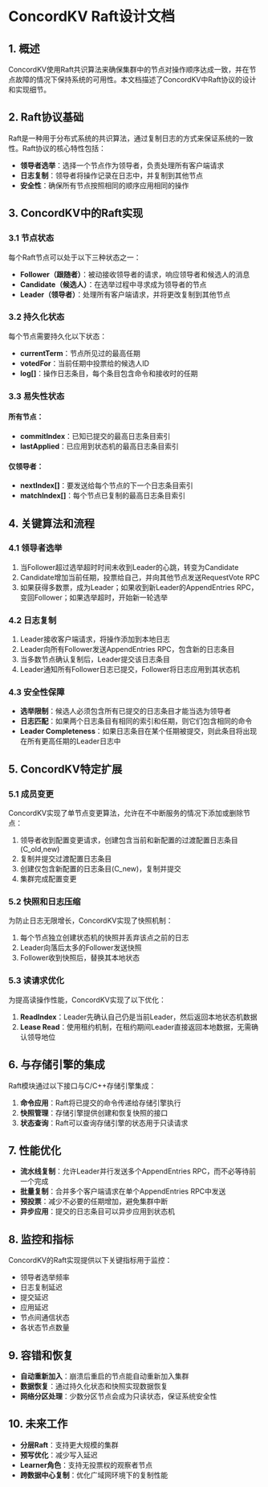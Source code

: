 # ConcordKV Raft设计文档

## 1. 概述

ConcordKV使用Raft共识算法来确保集群中的节点对操作顺序达成一致，并在节点故障的情况下保持系统的可用性。本文档描述了ConcordKV中Raft协议的设计和实现细节。

## 2. Raft协议基础

Raft是一种用于分布式系统的共识算法，通过复制日志的方式来保证系统的一致性。Raft协议的核心特性包括：

- **领导者选举**：选择一个节点作为领导者，负责处理所有客户端请求
- **日志复制**：领导者将操作记录在日志中，并复制到其他节点
- **安全性**：确保所有节点按照相同的顺序应用相同的操作

## 3. ConcordKV中的Raft实现

### 3.1 节点状态

每个Raft节点可以处于以下三种状态之一：

- **Follower（跟随者）**：被动接收领导者的请求，响应领导者和候选人的消息
- **Candidate（候选人）**：在选举过程中寻求成为领导者的节点
- **Leader（领导者）**：处理所有客户端请求，并将更改复制到其他节点

### 3.2 持久化状态

每个节点需要持久化以下状态：

- **currentTerm**：节点所见过的最高任期
- **votedFor**：当前任期中投票给的候选人ID
- **log[]**：操作日志条目，每个条目包含命令和接收时的任期

### 3.3 易失性状态

#### 所有节点：
- **commitIndex**：已知已提交的最高日志条目索引
- **lastApplied**：已应用到状态机的最高日志条目索引

#### 仅领导者：
- **nextIndex[]**：要发送给每个节点的下一个日志条目索引
- **matchIndex[]**：每个节点已复制的最高日志条目索引

## 4. 关键算法和流程

### 4.1 领导者选举

1. 当Follower超过选举超时时间未收到Leader的心跳，转变为Candidate
2. Candidate增加当前任期，投票给自己，并向其他节点发送RequestVote RPC
3. 如果获得多数票，成为Leader；如果收到新Leader的AppendEntries RPC，变回Follower；如果选举超时，开始新一轮选举

### 4.2 日志复制

1. Leader接收客户端请求，将操作添加到本地日志
2. Leader向所有Follower发送AppendEntries RPC，包含新的日志条目
3. 当多数节点确认复制后，Leader提交该日志条目
4. Leader通知所有Follower日志已提交，Follower将日志应用到其状态机

### 4.3 安全性保障

- **选举限制**：候选人必须包含所有已提交的日志条目才能当选为领导者
- **日志匹配**：如果两个日志条目有相同的索引和任期，则它们包含相同的命令
- **Leader Completeness**：如果日志条目在某个任期被提交，则此条目将出现在所有更高任期的Leader日志中

## 5. ConcordKV特定扩展

### 5.1 成员变更

ConcordKV实现了单节点变更算法，允许在不中断服务的情况下添加或删除节点：

1. 领导者收到配置变更请求，创建包含当前和新配置的过渡配置日志条目(C_old,new)
2. 复制并提交过渡配置日志条目
3. 创建仅包含新配置的日志条目(C_new)，复制并提交
4. 集群完成配置变更

### 5.2 快照和日志压缩

为防止日志无限增长，ConcordKV实现了快照机制：

1. 每个节点独立创建状态机的快照并丢弃该点之前的日志
2. Leader向落后太多的Follower发送快照
3. Follower收到快照后，替换其本地状态

### 5.3 读请求优化

为提高读操作性能，ConcordKV实现了以下优化：

1. **ReadIndex**：Leader先确认自己仍是当前Leader，然后返回本地状态机数据
2. **Lease Read**：使用租约机制，在租约期间Leader直接返回本地数据，无需确认领导地位

## 6. 与存储引擎的集成

Raft模块通过以下接口与C/C++存储引擎集成：

1. **命令应用**：Raft将已提交的命令传递给存储引擎执行
2. **快照管理**：存储引擎提供创建和恢复快照的接口
3. **状态查询**：Raft可以查询存储引擎的状态用于只读请求

## 7. 性能优化

- **流水线复制**：允许Leader并行发送多个AppendEntries RPC，而不必等待前一个完成
- **批量复制**：合并多个客户端请求在单个AppendEntries RPC中发送
- **预投票**：减少不必要的任期增加，避免集群中断
- **异步应用**：提交的日志条目可以异步应用到状态机

## 8. 监控和指标

ConcordKV的Raft实现提供以下关键指标用于监控：

- 领导者选举频率
- 日志复制延迟
- 提交延迟
- 应用延迟
- 节点间通信状态
- 各状态节点数量

## 9. 容错和恢复

- **自动重新加入**：崩溃后重启的节点能自动重新加入集群
- **数据恢复**：通过持久化状态和快照实现数据恢复
- **网络分区处理**：少数分区节点会成为只读状态，保证系统安全性

## 10. 未来工作

- **分层Raft**：支持更大规模的集群
- **预写优化**：减少写入延迟
- **Learner角色**：支持无投票权的观察者节点
- **跨数据中心复制**：优化广域网环境下的复制性能